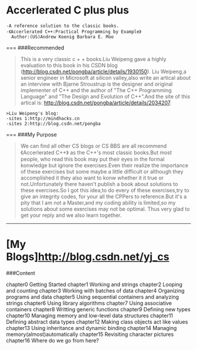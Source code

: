 
Accerlerated C plus plus
===============
```
-A reference solution to the classic books.
-《Accerlerated C++:Practical Programming by Example》
  Author:(US)Andrew Koenig Barbara E. Moo
```
===
###Recommended
> This is a very classic c + + books.Liu Weipeng gave a highly evaluation to this book in his CSDN blog (http://blog.csdn.net/pongba/article/details/1930150). Liu Weipeng,a senior engineer in Microsoft at silicon valley,also write an artical about an interview with Bjarne Stroustrup is the designer and original implementer of C++ and the author of "The C++ Programming Language" and “The Design and Evolution of C++”.And the site of this artical is: http://blog.csdn.net/pongba/article/details/2034207.
```
>Liu Weipeng's blog:
-sites 1:http://mindhacks.cn
-sites 2:http://blog.csdn.net/pongba
```

===
###My Purpose
> We can find all other CS blogs or CS BBS are all recommend 《Accerlerated C++》 as the C++'s most classic books.But most people, who read this book may put their eyes in the formal konwledge but ignore the exercises.Even their realize the importance of these exercises but some maybe a little difficult or although they accomplished it they also want to konw whether it it true or not.Unfortunately there haven't publish a book about solutions to these exercises.So I got this idea,to do every of these exercises,try to give an integrity codes, for your all the CPPers to reference.But it's a pity that I am not a Master,and my coding ability is limited,so my solutions about some exercises may not be optimal. Thus very glad to get your reply and we also learn together.
---
[My Blogs]http://blog.csdn.net/yj_cs
===
###Content
> 
chapter0   Getting Started
chapter1   Working and strings
chapter2   Looping and counting
chapter3   Working with batches of data
chapter4   Organizing programs and data
chapter5   Using sequential containers and analyzing strings
chapter6   Using library algorithms
chapter7   Using associative containers
chapter8   Writting generic functions
chapter9   Defining new types
chapter10  Managing memory and low-level data structures
chapter11  Defining abstract data types
chapter12  Making class objects act like values
chapter13  Using inheritance and dynamic binding
chapter14  Managing memory(almost)automatically
chapter15  Revisiting character pictures
chapter16  Where do we go from here?
